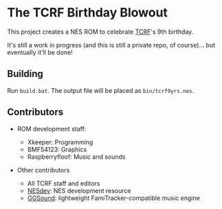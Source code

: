 The TCRF Birthday Blowout
=========================

This project creates a NES ROM to celebrate [TCRF](https://tcrf.net/)'s 9th birthday.

It's still a work in progress (and this is still a private repo, of course)...
but eventually it'll be done!


Building
--------
Run `build.bat`. The output file will be placed as `bin/tcrf9yrs.nes`.


Contributors
------------

* ROM development staff:
  * Xkeeper: Programming
  * BMF54123: Graphics
  * Raspberryfloof: Music and sounds

* Other contributors
  * All TCRF staff and editors
  * [NESdev](https://wiki.nesdev.com/w/index.php/Nesdev_Wiki): NES development resource
  * [GGSound](https://github.com/gradualgames/ggsound/): lightweight FamiTracker-compatible music engine
